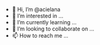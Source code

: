 - 👋 Hi, I’m @acielana
- 👀 I’m interested in ...
- 🌱 I’m currently learning ...
- 💞️ I’m looking to collaborate on ...
- 📫 How to reach me ...

<!---
acielana/acielana is a ✨ special ✨ repository because its `README.md` (this file) appears on your GitHub profile.
You can click the Preview link to take a look at your changes.
--->
